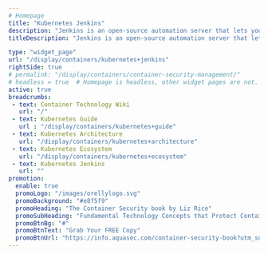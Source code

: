 ```yaml
---
# Homepage
title: "Kubernetes Jenkins"
description: "Jenkins is an open-source automation server that lets you flexibly orchestrate your build, test, and deployment pipelines. Jenkins provide Continuous Integration and Continuous Deployment (CI/CD) tools for Kubernetes users.  This page gathers resources about leveraging Jenkins on Kubernetes."
titleDescription: "Jenkins is an open-source automation server that lets you flexibly orchestrate your build, test, and deployment pipelines. Jenkins provide Continuous Integration and Continuous Deployment (CI/CD) tools for Kubernetes users.  This page gathers resources about leveraging Jenkins on Kubernetes." 

type: "widget_page"
url: "/display/containers/kubernetes+jenkins" 
rightSide: true 
# permalink: "/display/containers/container-security-management/"
# headless = true  # Homepage is headless, other widget pages are not.
active: true
breadcrumbs:
 - text: Container Technology Wiki
   url: "/"
 - text: Kubernetes Guide
   url : "/display/containers/kubernetes+guide"
 - text: Kubernetes Architecture
   url: "/display/containers/kubernetes+architecture"
 - text: Kubernetes Ecosystem
   url: "/display/containers/kubernetes+ecosystem"
 - text: Kubernetes Jenkins
   url: ""
promotion:
  enable: true
  promoLogo: "/images/orellylogo.svg"
  promoBackground: "#e8f5f9"
  promoHeading: "The Container Security book by Liz Rice"
  promoSubHeading: "Fundamental Technology Concepts that Protect Containerized Applications"
  promoBtnBg: "#"
  promoBtnText: "Grab Your FREE Copy"
  promoBtnUrl: "https://info.aquasec.com/container-security-book?utm_source=wiki"
---
```



